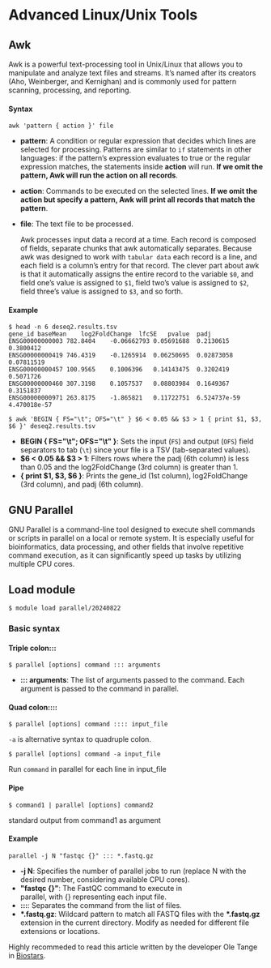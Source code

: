 # Advanced Linux/Unix Tools
## Awk
Awk is a powerful text-processing tool in Unix/Linux that allows you to manipulate and analyze text files and streams. It’s named after its creators (Aho, Weinberger, and Kernighan) and is commonly used for pattern scanning, processing, and reporting.

#### Syntax
```
awk 'pattern { action }' file
```

- **pattern**: A condition or regular expression that decides which lines are selected for processing. Patterns are  similar to  `if` statements in other languages: if the pattern’s expression evaluates to true or the regular expression matches, the statements inside **action** will run. **If we omit the pattern, Awk will run the action on all records**.

- **action**: Commands to be executed on the selected lines. **If we omit the action but specify a pattern, Awk will print all records that match the pattern**. 

- **file**: The text file to be processed.

  Awk processes input data a record at a time. Each record is composed of fields, separate chunks that awk automatically separates. Because awk was designed to work with `tabular data` each record is a line, and each field is a column’s entry for that record. The clever part about awk is that it automatically assigns the entire record to the variable `$0`, and field one’s value is assigned to `$1`, field two’s value is assigned to `$2`, field three’s value is assigned to `$3`, and so forth.	

#### Example
```
$ head -n 6 deseq2.results.tsv 
gene_id	baseMean	log2FoldChange	lfcSE	pvalue	padj
ENSG00000000003	782.8404	-0.06662793	0.05691688	0.2130615	0.3800412
ENSG00000000419	746.4319	-0.1265914	0.06250695	0.02873058	0.07811519
ENSG00000000457	100.9565	0.1006396	0.14143475	0.3202419	0.5071726
ENSG00000000460	307.3198	0.1057537	0.08803984	0.1649367	0.3151837
ENSG00000000971	263.8175	-1.865821	0.11722751	6.524737e-59	4.470018e-57

$ awk 'BEGIN { FS="\t"; OFS="\t" } $6 < 0.05 && $3 > 1 { print $1, $3, $6 }' deseq2.results.tsv 
```

- **BEGIN { FS="\t"; OFS="\t" }**: Sets the input (`FS`) and output (`OFS`) field separators to tab (`\t`) since your file is a TSV (tab-separated values).
- **$6 < 0.05 && $3 > 1**: Filters rows where the padj (6th column) is less than 0.05 and the log2FoldChange (3rd column) is greater than 1.
- **{ print $1, $3, $6 }**: Prints the gene_id (1st column), log2FoldChange (3rd column), and padj (6th column).

## GNU Parallel
GNU Parallel is a command-line tool designed to execute shell commands or scripts in parallel on a local or remote system. It is especially useful for bioinformatics, data processing, and other fields that involve repetitive command execution, as it can significantly speed up tasks by utilizing multiple CPU cores.

## Load module
```
$ module load parallel/20240822
```
### Basic syntax
#### Triple colon:::
```
$ parallel [options] command ::: arguments
```

- **::: arguments**: The list of arguments passed to the command. Each argument is passed to the command in parallel.


#### Quad colon::::
```
$ parallel [options] command :::: input_file
```

`-a` is alternative syntax to quadruple colon.
```
$ parallel [options] command -a input_file
```

Run `command` in parallel for each line in input_file

#### Pipe
```
$ command1 | parallel [options] command2
```
standard output from command1 as argument


#### Example
```
parallel -j N "fastqc {}" ::: *.fastq.gz
```

- **-j N**: Specifies the number of parallel jobs to run (replace N with the desired number, considering available CPU cores).
- **"fastqc {}"**: The FastQC command to execute in parallel, with {} representing each input file.
- **:::**: Separates the command from the list of files.
- **\*.fastq.gz**: Wildcard pattern to match all FASTQ files with the **\*.fastq.gz** extension in the current directory. Modify as needed for different file extensions or locations.

Highly recommeded to read this article written by the developer Ole Tange in [Biostars](https://www.biostars.org/p/63816/). 

